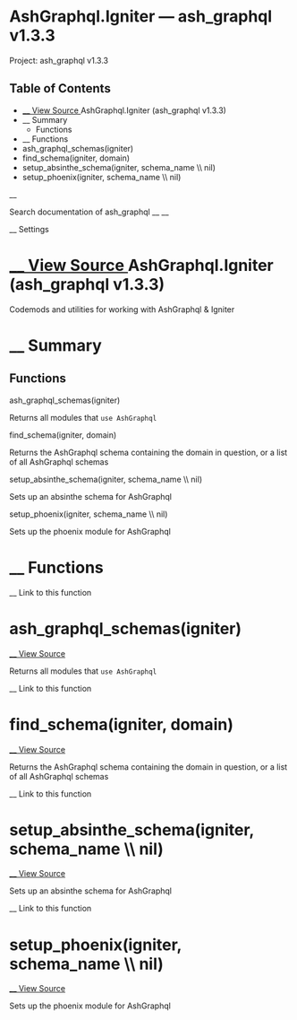 # AshGraphql.Igniter — ash_graphql v1.3.3

Project: ash_graphql v1.3.3

## Table of Contents

- [ __ View Source ](external_link) AshGraphql.Igniter (ash_graphql v1.3.3)
- __ Summary
  - Functions
- __ Functions
- ash_graphql_schemas(igniter)
- find_schema(igniter, domain)
- setup_absinthe_schema(igniter, schema_name \\\ nil)
- setup_phoenix(igniter, schema_name \\\ nil)

__

Search documentation of ash_graphql __ __

__ Settings

#  [ __ View Source ](external_link) AshGraphql.Igniter (ash_graphql v1.3.3)

Codemods and utilities for working with AshGraphql & Igniter

#  __ Summary

##  Functions

ash_graphql_schemas(igniter)

Returns all modules that `use AshGraphql`

find_schema(igniter, domain)

Returns the AshGraphql schema containing the domain in question, or a list of all AshGraphql schemas

setup_absinthe_schema(igniter, schema_name \\\ nil)

Sets up an absinthe schema for AshGraphql

setup_phoenix(igniter, schema_name \\\ nil)

Sets up the phoenix module for AshGraphql

#  __ Functions

__ Link to this function

# ash_graphql_schemas(igniter)

[ __ View Source ](external_link)

Returns all modules that `use AshGraphql`

__ Link to this function

# find_schema(igniter, domain)

[ __ View Source ](external_link)

Returns the AshGraphql schema containing the domain in question, or a list of all AshGraphql schemas

__ Link to this function

# setup_absinthe_schema(igniter, schema_name \\\ nil)

[ __ View Source ](external_link)

Sets up an absinthe schema for AshGraphql

__ Link to this function

# setup_phoenix(igniter, schema_name \\\ nil)

[ __ View Source ](external_link)

Sets up the phoenix module for AshGraphql
